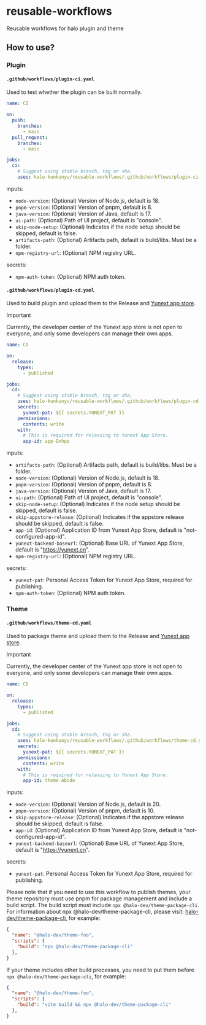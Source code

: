 # reusable-workflows

Reusable workflows for halo plugin and theme

## How to use?

### Plugin

#### `.github/workflows/plugin-ci.yaml`

Used to test whether the plugin can be built normally.

```yaml
name: CI

on:
  push:
    branches:
      - main
  pull_request:
    branches:
      - main

jobs:
  ci:
    # Suggest using stable branch, tag or sha.
    uses: halo-kunkunyu/reusable-workflows/.github/workflows/plugin-ci.yaml@v1
```

inputs:

- `node-version`: (Optional) Version of Node.js, default is 18.
- `pnpm-version`: (Optional) Version of pnpm, default is 8.
- `java-version`: (Optional) Version of Java, default is 17.
- `ui-path`: (Optional) Path of UI project, default is "console".
- `skip-node-setup`: (Optional) Indicates if the node setup should be skipped, default is false.
- `artifacts-path`: (Optional) Artifacts path, default is build/libs. Must be a folder.
- `npm-registry-url`: (Optional) NPM registry URL.

secrets:

- `npm-auth-token`: (Optional) NPM auth token.

#### `.github/workflows/plugin-cd.yaml`

Used to build plugin and upload them to the Release and [Yunext app store](https://yunext.cn/store/apps).

> [!IMPORTANT]
> Currently, the developer center of the Yunext app store is not open to everyone, and only some developers can manage their own apps.

```yaml
name: CD

on:
  release:
    types:
      - published

jobs:
  cd:
    # Suggest using stable branch, tag or sha.
    uses: halo-kunkunyu/reusable-workflows/.github/workflows/plugin-cd.yaml@v1
    secrets:
      yunext-pat: ${{ secrets.YUNEXT_PAT }}
    permissions:
      contents: write
    with:
      # This is required for releasing to Yunext App Store.
      app-id: app-Qxhpp
```

inputs:

- `artifacts-path`: (Optional) Artifacts path, default is build/libs. Must be a folder.
- `node-version`: (Optional) Version of Node.js, default is 18.
- `pnpm-version`: (Optional) Version of pnpm, default is 8.
- `java-version`: (Optional) Version of Java, default is 17.
- `ui-path`: (Optional) Path of UI project, default is "console".
- `skip-node-setup`: (Optional) Indicates if the node setup should be skipped, default is false.
- `skip-appstore-release`: (Optional) Indicates if the appstore release should be skipped, default is false.
- `app-id`: (Optional) Application ID from Yunext App Store, default is "not-configured-app-id".
- `yunext-backend-baseurl`: (Optional) Base URL of Yunext App Store, default is "<https://yunext.cn>".
- `npm-registry-url`: (Optional) NPM registry URL.

secrets:

- `yunext-pat`: Personal Access Token for Yunext App Store, required for publishing.
- `npm-auth-token`: (Optional) NPM auth token.

### Theme

#### `.github/workflows/theme-cd.yaml`

Used to package theme and upload them to the Release and [Yunext app store](https://yunext.cn/store/apps).

> [!IMPORTANT]
> Currently, the developer center of the Yunext app store is not open to everyone, and only some developers can manage their own apps.

```yaml
name: CD

on:
  release:
    types:
      - published

jobs:
  cd:
    # Suggest using stable branch, tag or sha.
    uses: halo-kunkunyu/reusable-workflows/.github/workflows/theme-cd.yaml@v1
    secrets:
      yunext-pat: ${{ secrets.YUNEXT_PAT }}
    permissions:
      contents: write
    with:
      # This is required for releasing to Yunext App Store.
      app-id: theme-Abcde
```

inputs:

- `node-version`: (Optional) Version of Node.js, default is 20.
- `pnpm-version`: (Optional) Version of pnpm, default is 10.
- `skip-appstore-release`: (Optional) Indicates if the appstore release should be skipped, default is false.
- `app-id`: (Optional) Application ID from Yunext App Store, default is "not-configured-app-id".
- `yunext-backend-baseurl`: (Optional) Base URL of Yunext App Store, default is "<https://yunext.cn>".

secrets:

- `yunext-pat`: Personal Access Token for Yunext App Store, required for publishing.

Please note that if you need to use this workflow to publish themes, your theme repository must use pnpm for package management and include a build script. The build script must include `npx @halo-dev/theme-package-cli`. For information about npx @halo-dev/theme-package-cli, please visit: [halo-dev/theme-package-cli](https://github.com/halo-dev/theme-package-cli), for example:

```json
{
  "name": "@halo-dev/theme-foo",
  "scripts": {
    "build": "npx @halo-dev/theme-package-cli"
  },
}
```

If your theme includes other build processes, you need to put them before `npx @halo-dev/theme-package-cli`, for example:

```json
{
  "name": "@halo-dev/theme-foo",
  "scripts": {
    "build": "vite build && npx @halo-dev/theme-package-cli"
  },
}
```

